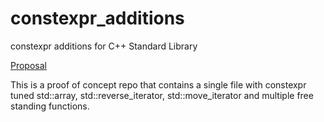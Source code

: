 # constexpr_additions
constexpr additions for C++ Standard Library

[Proposal](http://apolukhin.github.io/constexpr_additions/)


This is a proof of concept repo that contains a single file with constexpr tuned std::array, std::reverse_iterator, std::move_iterator and multiple free standing functions. 
